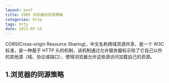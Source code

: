 ```yaml
---
layout: post
title: CORS 浏览器的同源策略
categories: http
tags: http
date: 2023-05-14
---
```

CORS(Cross-origin Resource Sharing)，中文名称跨域资源共享，是一个 W3C 标准，是一种基于 HTTP 头的机制，该机制通过允许服务器标示除了它自己以外的其他源（域、协议或端口），使得浏览器允许这些源访问加载自己的资源。
<!--more-->
## 1.浏览器的同源策略
